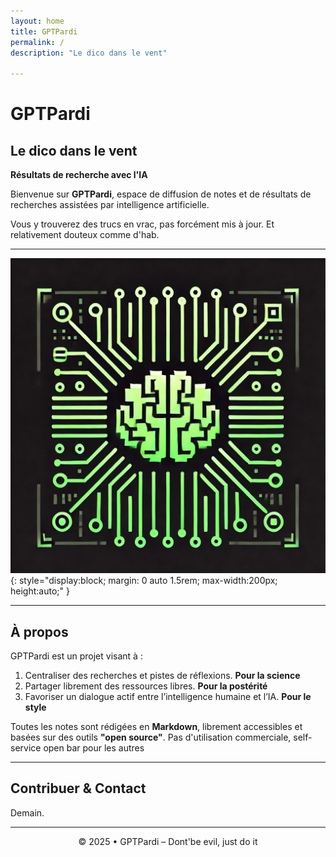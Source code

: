 ```yaml
---
layout: home
title: GPTPardi
permalink: /
description: "Le dico dans le vent"

---
```




# GPTPardi

## Le dico dans le vent

**Résultats de recherche avec l'IA**

Bienvenue sur **GPTPardi**, espace de diffusion de notes et de résultats de recherches assistées par intelligence artificielle.

Vous y trouverez des trucs en vrac, pas forcément mis à jour. Et relativement douteux comme d'hab.

---

![Logo GPTPardi](/assets/images/logo.webp){: style="display:block; margin: 0 auto 1.5rem; max-width:200px; height:auto;" }


---

## À propos

GPTPardi est un projet visant à :
1. Centraliser des recherches et pistes de réflexions.
**Pour la science**
2. Partager librement des ressources libres.
**Pour la postérité**
3. Favoriser un dialogue actif entre l’intelligence humaine et l’IA.
**Pour le style**

Toutes les notes sont rédigées en **Markdown**, librement accessibles et basées sur des outils **"open source"**.
Pas d'utilisation commerciale, self-service open bar pour les autres

---

## Contribuer & Contact

Demain.

---

<p align="center">
  © 2025 • GPTPardi – Dont'be evil, just do it
</p>
